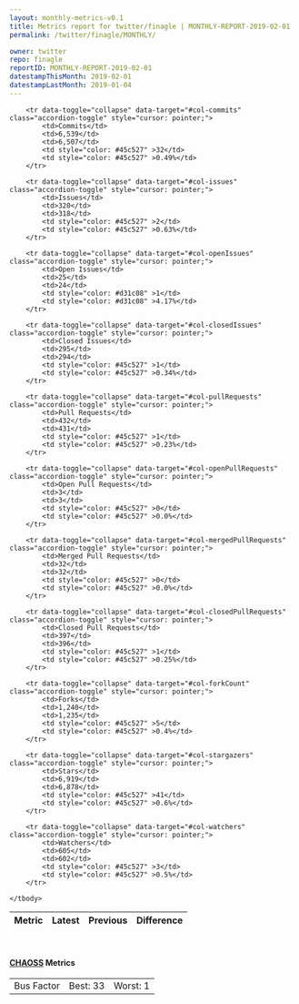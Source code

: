 ```yaml
---
layout: monthly-metrics-v0.1
title: Metrics report for twitter/finagle | MONTHLY-REPORT-2019-02-01 | 2019-02-01
permalink: /twitter/finagle/MONTHLY/

owner: twitter
repo: finagle
reportID: MONTHLY-REPORT-2019-02-01
datestampThisMonth: 2019-02-01
datestampLastMonth: 2019-01-04
---
```



<table class="table table-condensed" style="border-collapse:collapse;">
    <thead>
    <tr>
        <th>Metric</th>
        <th>Latest</th>
        <th>Previous</th>
        <th colspan="2" style="text-align: center;">Difference</th>
    </tr>
    </thead>
    <tbody>

        <tr data-toggle="collapse" data-target="#col-commits" class="accordion-toggle" style="cursor: pointer;">
            <td>Commits</td>
            <td>6,539</td>
            <td>6,507</td>
            <td style="color: #45c527" >32</td>
            <td style="color: #45c527" >0.49%</td>
        </tr>
        
        <tr data-toggle="collapse" data-target="#col-issues" class="accordion-toggle" style="cursor: pointer;">
            <td>Issues</td>
            <td>320</td>
            <td>318</td>
            <td style="color: #45c527" >2</td>
            <td style="color: #45c527" >0.63%</td>
        </tr>
        
        <tr data-toggle="collapse" data-target="#col-openIssues" class="accordion-toggle" style="cursor: pointer;">
            <td>Open Issues</td>
            <td>25</td>
            <td>24</td>
            <td style="color: #d31c08" >1</td>
            <td style="color: #d31c08" >4.17%</td>
        </tr>
        
        <tr data-toggle="collapse" data-target="#col-closedIssues" class="accordion-toggle" style="cursor: pointer;">
            <td>Closed Issues</td>
            <td>295</td>
            <td>294</td>
            <td style="color: #45c527" >1</td>
            <td style="color: #45c527" >0.34%</td>
        </tr>
        
        <tr data-toggle="collapse" data-target="#col-pullRequests" class="accordion-toggle" style="cursor: pointer;">
            <td>Pull Requests</td>
            <td>432</td>
            <td>431</td>
            <td style="color: #45c527" >1</td>
            <td style="color: #45c527" >0.23%</td>
        </tr>
        
        <tr data-toggle="collapse" data-target="#col-openPullRequests" class="accordion-toggle" style="cursor: pointer;">
            <td>Open Pull Requests</td>
            <td>3</td>
            <td>3</td>
            <td style="color: #45c527" >0</td>
            <td style="color: #45c527" >0.0%</td>
        </tr>
        
        <tr data-toggle="collapse" data-target="#col-mergedPullRequests" class="accordion-toggle" style="cursor: pointer;">
            <td>Merged Pull Requests</td>
            <td>32</td>
            <td>32</td>
            <td style="color: #45c527" >0</td>
            <td style="color: #45c527" >0.0%</td>
        </tr>
        
        <tr data-toggle="collapse" data-target="#col-closedPullRequests" class="accordion-toggle" style="cursor: pointer;">
            <td>Closed Pull Requests</td>
            <td>397</td>
            <td>396</td>
            <td style="color: #45c527" >1</td>
            <td style="color: #45c527" >0.25%</td>
        </tr>
        
        <tr data-toggle="collapse" data-target="#col-forkCount" class="accordion-toggle" style="cursor: pointer;">
            <td>Forks</td>
            <td>1,240</td>
            <td>1,235</td>
            <td style="color: #45c527" >5</td>
            <td style="color: #45c527" >0.4%</td>
        </tr>
        
        <tr data-toggle="collapse" data-target="#col-stargazers" class="accordion-toggle" style="cursor: pointer;">
            <td>Stars</td>
            <td>6,919</td>
            <td>6,878</td>
            <td style="color: #45c527" >41</td>
            <td style="color: #45c527" >0.6%</td>
        </tr>
        
        <tr data-toggle="collapse" data-target="#col-watchers" class="accordion-toggle" style="cursor: pointer;">
            <td>Watchers</td>
            <td>605</td>
            <td>602</td>
            <td style="color: #45c527" >3</td>
            <td style="color: #45c527" >0.5%</td>
        </tr>
        
    </tbody>
</table>
<br>
<h4><a target="_blank" href="https://chaoss.community/">CHAOSS</a> Metrics</h4>

<table class="table table-condensed" style="border-collapse:collapse;">
    <tbody>
        <td>Bus Factor</td>
        <td>Best: 33</td>
        <td>Worst: 1</td>
    </tbody>
</table>
